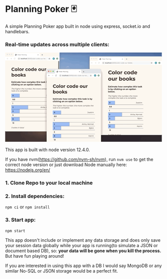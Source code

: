 # Planning Poker 🃏

A simple Planning Poker app built in node using express, socket.io and handlebars. 
### Real-time updates across multiple clients:
![alt showcase](https://github.com/bjornhenriksson/planning-poker/raw/master/showcase-x640.gif)

This app is built with node version 12.4.0.

If you have nvm(https://github.com/nvm-sh/nvm), run `nvm use` to get the correct node version or just download Node manually here:  https://nodejs.org/en/

### 1. Clone Repo to your local machine

### 2. Install dependencies:
`npm ci` or `npm install`

### 3. Start app:
`npm start`

This app doesn't include or implement any data storage and does only save your session data globally while your app is running(to simulate a JSON or document based DB), so: **your data will be gone when you kill the process.** But have fun playing around!

If you are interested in using this app with a DB I would say MongoDB or any similar No-SQL or JSON storage would be a perfect fit.
